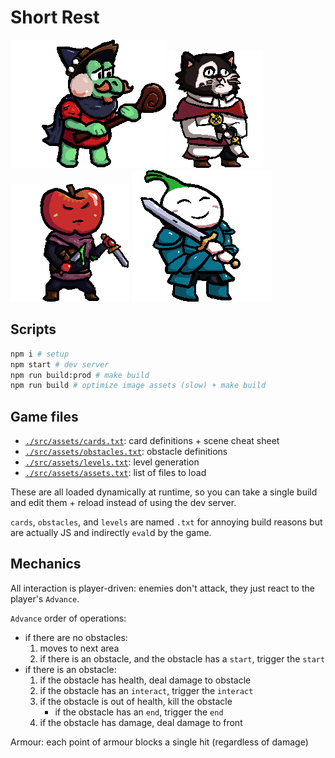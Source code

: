 # Short Rest

![frog](./src/assets/textures/frog.png)
![cat](./src/assets/textures/cat.png)
![apple](./src/assets/textures/apple.png)
![onion](./src/assets/textures/onion.png)

## Scripts

```sh
npm i # setup
npm start # dev server
npm run build:prod # make build
npm run build # optimize image assets (slow) + make build
```

## Game files

- [`./src/assets/cards.txt`](./src/assets/cards.txt): card definitions + scene cheat sheet
- [`./src/assets/obstacles.txt`](./src/assets/obstacles.txt): obstacle definitions
- [`./src/assets/levels.txt`](./src/assets/levels.txt): level generation
- [`./src/assets/assets.txt`](./src/assets/assets.txt): list of files to load

These are all loaded dynamically at runtime, so you can take a single build and edit them + reload instead of using the dev server.

`cards`, `obstacles`, and `levels` are named `.txt` for annoying build reasons but are actually JS and indirectly `eval`d by the game.

## Mechanics

All interaction is player-driven: enemies don't attack, they just react to the player's `Advance`.

`Advance` order of operations:

- if there are no obstacles:
  1. moves to next area
  2. if there is an obstacle, and the obstacle has a `start`, trigger the `start`
- if there is an obstacle:
  1. if the obstacle has health, deal damage to obstacle
  2. if the obstacle has an `interact`, trigger the `interact`
  3. if the obstacle is out of health, kill the obstacle
     - if the obstacle has an `end`, trigger the `end`
  4. if the obstacle has damage, deal damage to front

Armour: each point of armour blocks a single hit (regardless of damage)
